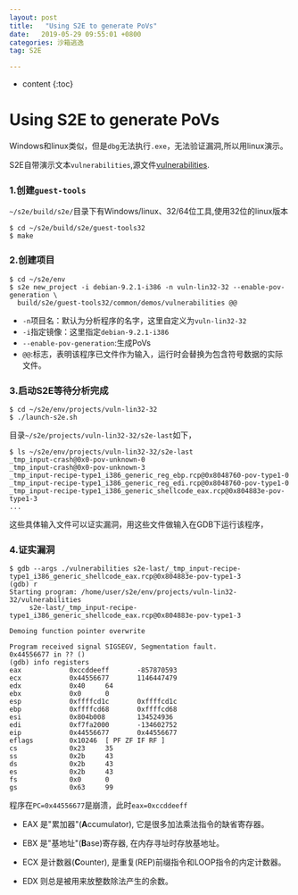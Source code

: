 ```yaml
---
layout: post
title:   "Using S2E to generate PoVs"
date:   2019-05-29 09:55:01 +0800
categories: 沙箱逃逸
tag: S2E

---
```

* content
{:toc}


# Using S2E to generate PoVs

Windows和linux类似，但是`dbg`无法执行`.exe`，无法验证漏洞,所以用linux演示。

S2E自带演示文本`vulnerabilities`,源文件[vulnerabilities](https://github.com/S2E/guest-tools/blob/master/common/demos/vulnerabilities.c).

### 1.创建`guest-tools`

`~/s2e/build/s2e/`目录下有Windows/linux、32/64位工具,使用32位的linux版本

```shell
$ cd ~/s2e/build/s2e/guest-tools32
$ make
```

### 2.创建项目

```shell
$ cd ~/s2e/env
$ s2e new_project -i debian-9.2.1-i386 -n vuln-lin32-32 --enable-pov-generation \
  build/s2e/guest-tools32/common/demos/vulnerabilities @@
```

* `-n`项目名：默认为分析程序的名字，这里自定义为`vuln-lin32-32`
* `-i`指定镜像：这里指定`debian-9.2.1-i386`
* `--enable-pov-generation`:生成PoVs
* `@@`:标志，表明该程序已文件作为输入，运行时会替换为包含符号数据的实际文件。

### 3.启动S2E等待分析完成

```shell
$ cd ~/s2e/env/projects/vuln-lin32-32
$ ./launch-s2e.sh
```

目录`~/s2e/projects/vuln-lin32-32/s2e-last`如下，

```shell
$ ls ~/s2e/env/projects/vuln-lin32-32/s2e-last
_tmp_input-crash@0x0-pov-unknown-0
_tmp_input-crash@0x0-pov-unknown-3
_tmp_input-recipe-type1_i386_generic_reg_ebp.rcp@0x8048760-pov-type1-0
_tmp_input-recipe-type1_i386_generic_reg_edi.rcp@0x8048760-pov-type1-0
_tmp_input-recipe-type1_i386_generic_shellcode_eax.rcp@0x804883e-pov-type1-3
...
```

这些具体输入文件可以证实漏洞，用这些文件做输入在GDB下运行该程序，

### 4.证实漏洞

```shell
$ gdb --args ./vulnerabilities s2e-last/_tmp_input-recipe-type1_i386_generic_shellcode_eax.rcp@0x804883e-pov-type1-3
(gdb) r
Starting program: /home/user/s2e/env/projects/vuln-lin32-32/vulnerabilities
     s2e-last/_tmp_input-recipe-type1_i386_generic_shellcode_eax.rcp@0x804883e-pov-type1-3

Demoing function pointer overwrite

Program received signal SIGSEGV, Segmentation fault.
0x44556677 in ?? ()
(gdb) info registers
eax            0xccddeeff       -857870593
ecx            0x44556677       1146447479
edx            0x40     64
ebx            0x0      0
esp            0xffffcd1c       0xffffcd1c
ebp            0xffffcd68       0xffffcd68
esi            0x804b008        134524936
edi            0xf7fa2000       -134602752
eip            0x44556677       0x44556677
eflags         0x10246  [ PF ZF IF RF ]
cs             0x23     35
ss             0x2b     43
ds             0x2b     43
es             0x2b     43
fs             0x0      0
gs             0x63     99

```

程序在`PC=0x44556677`是崩溃，此时`eax=0xccddeeff`

* EAX 是"累加器"(**A**ccumulator), 它是很多加法乘法指令的缺省寄存器。

* EBX 是"基地址"(**B**ase)寄存器, 在内存寻址时存放基地址。

* ECX 是计数器(**C**ounter), 是重复(REP)前缀指令和LOOP指令的内定计数器。

* EDX 则总是被用来放整数除法产生的余数。

